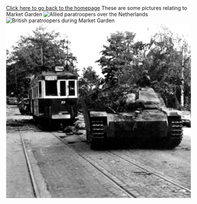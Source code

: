 <!DOCTYPE html>
<html>
  <head>
    <title>Pictures</title>
  <a href="/.README.html">Click here to go back to the homepage</a>
  </head>
  <body>These are some pictures relating to Market Garden</body>
    <img src="https://upload.wikimedia.org/wikipedia/commons/thumb/9/9a/Waves_of_paratroops_land_in_Holland.jpg/450px-Waves_of_paratroops_land_in_Holland.jpg" alt="Allied paratroopers over the Netherlands"/>
    <img src="https://www.history.com/.image/t_share/MTY2OTYzNjc4ODQ1OTM2NzU4/operation-market-garden-gettyimages-592912400.jpg" alt="British paratroopers during Market Garden"/>
    <img src="tank.jpg" alt="German tank during Market Garden"/>
  </body>
</html>
